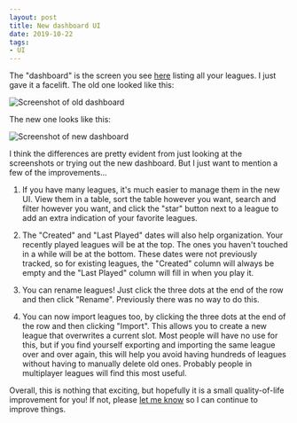 ```yaml
---
layout: post
title: New dashboard UI
date: 2019-10-22
tags:
- UI
---
```


The "dashboard" is the screen you see [here](https://play.basketball-gm.com/) listing all your leagues. I just gave it a facelift. The old one looked like this:

<img alt="Screenshot of old dashboard" src="/files/dashboard-old.png" style="max-width: 100%">

The new one looks like this:

<img alt="Screenshot of new dashboard" src="/files/dashboard-new.png" style="max-width: 100%">

I think the differences are pretty evident from just looking at the screenshots or trying out the new dashboard. But I just want to mention a few of the improvements...

<!--more-->

1. If you have many leagues, it's much easier to manage them in the new UI. View them in a table, sort the table however you want, search and filter however you want, and click the "star" button next to a league to add an extra indication of your favorite leagues.

2. The "Created" and "Last Played" dates will also help organization. Your recently played leagues will be at the top. The ones you haven't touched in a while will be at the bottom. These dates were not previously tracked, so for existing leagues, the "Created" column will always be empty and the "Last Played" column will fill in when you play it.

3. You can rename leagues! Just click the three dots at the end of the row and then click "Rename". Previously there was no way to do this.

4. You can now import leagues too, by clicking the three dots at the end of the row and then clicking "Import". This allows you to create a new league that overwrites a current slot. Most people will have no use for this, but if you find yourself exporting and importing the same league over and over again, this will help you avoid having hundreds of leagues without having to manually delete old ones. Probably people in multiplayer leagues will find this most useful.

Overall, this is nothing that exciting, but hopefully it is a small quality-of-life improvement for you! If not, please [let me know](/contact/) so I can continue to improve things.
